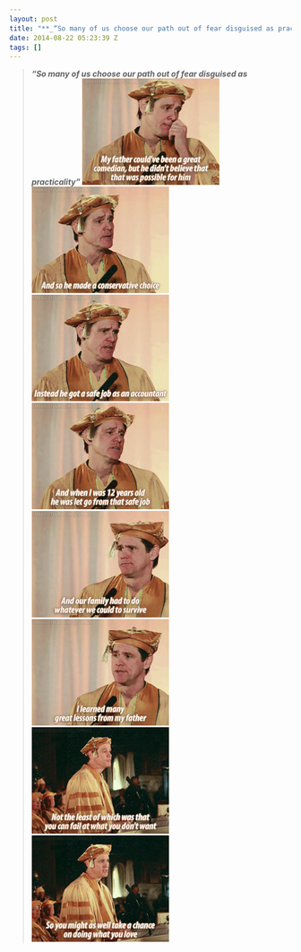 ```yaml
---
layout: post
title: "**_“So many of us choose our path out of fear disguised as practicality”_**"
date: 2014-08-22 05:23:39 Z
tags: []
---
```

> **_“So many of us choose our path out of fear disguised as practicality”_**
![](/media/2014/08/95437330458_0.gif)
![](/media/2014/08/95437330458_1.gif)
![](/media/2014/08/95437330458_2.gif)
![](/media/2014/08/95437330458_3.gif)
![](/media/2014/08/95437330458_4.gif)
![](/media/2014/08/95437330458_5.gif)
![](/media/2014/08/95437330458_6.gif)
![](/media/2014/08/95437330458_7.gif)
